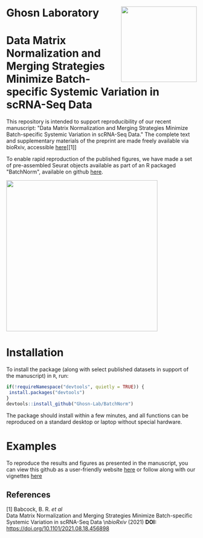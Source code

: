 # Ghosn Laboratory <img src="https://user-images.githubusercontent.com/50965273/136699995-7f58cf18-2580-4831-aea2-5fccd3c11005.jpg" align="right"  height=200/>

# Data Matrix Normalization and Merging Strategies Minimize Batch-specific Systemic Variation in scRNA-Seq Data

This repository is intended to support reproducibility of our recent manuscript: "Data Matrix Normalization and Merging Strategies Minimize Batch-specific Systemic Variation in scRNA-Seq Data." The complete text and supplementary materials of the preprint are made freely available via bioRxiv, accessible [here](https://www.biorxiv.org/content/10.1101/2021.08.18.456898v1)[[1]]

To enable rapid reproduction of the published figures, we have made a set of pre-assembled Seurat objects available as part of an R packaged "BatchNorm", available on github [here](https://github.com/Ghosn-Lab/BatchNorm).

<img src="https://user-images.githubusercontent.com/50965273/136675082-4c9285c0-e1b2-45ab-a069-001e43a21c0c.jpg" align="center"  height=400/>

# Installation
To install the package (along with select published datasets in support of the manuscript) in `R`, run:

```r
if(!requireNamespace("devtools", quietly = TRUE)) {
 install.packages("devtools") 
}
devtools::install_github("Ghosn-Lab/BatchNorm")
```
The package should install within a few minutes, and all functions can be reproduced on a standard desktop or laptop without special hardware.

# Examples
To reproduce the results and figures as presented in the manuscript, you can view this github as a user-friendly website [here](https://ghosn-lab.github.io/BatchNorm/) or follow along with our vignettes [here](https://ghosn-lab.github.io/BatchNorm/articles/)

## References
<a id="1">[1]</a> 
Babcock, B. R. *et al*  
Data Matrix Normalization and Merging Strategies Minimize Batch-specific Systemic Variation in scRNA-Seq Data
\n*bioRxiv* (2021) **DOI:**  https://doi.org/10.1101/2021.08.18.456898

